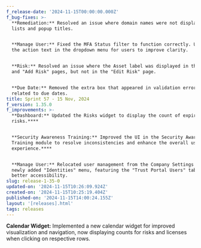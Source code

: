 ```yaml
---
f_release-date: '2024-11-15T00:00:00.000Z'
f_bug-fixes: >-
  **Remediation:** Resolved an issue where domain names were not displayed in
  lists and popup titles.


  **Manage User:** Fixed the MFA Status filter to function correctly. Updated
  the action text in the dropdown menu for users to improve clarity.


  **Risk:** Resolved an issue where the Asset label was displayed in the "View"
  and "Add Risk" pages, but not in the "Edit Risk" page.


  **Due Date:** Removed the extra box that appeared in validation error messages
  related to due dates.
title: Sprint 57 - 15 Nov, 2024
f_version: 1.35.0
f_improvements: >-
  ‍**Dashboard:** Updated the Risks widget to display the count of expired
  risks.**‍**


  **Security Awareness Training:** Improved the UI in the Security Awareness
  Training module to resolve inconsistencies and enhance the overall user
  experience.**‍**


  **Manage User:** Relocated user management from the Company Settings to the
  newly added "Identities" menu, featuring the "Trust Portal Users" tab for
  better accessibility.
slug: release-1-35-0
updated-on: '2024-11-15T10:26:09.924Z'
created-on: '2024-11-15T10:25:19.404Z'
published-on: '2024-11-15T14:00:24.155Z'
layout: '[releases].html'
tags: releases
---
```


**Calendar Widget:** Implemented a new calendar widget for improved visualization and navigation, now displaying counts for risks and licenses when clicking on respective rows.

